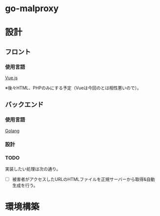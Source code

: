 # go-malproxy
# 設計
## フロント
### 使用言語
[Vue.js](https://jp.vuejs.org/index.html)

※後々HTML、PHPのみにする予定（Vueは今回のとは相性悪いので）。
## バックエンド
### 使用言語
[Golang](https://go.dev/)

### 設計

### TODO
実装したい処理は次の通り。
- [ ] 被害者がアクセスしたURLのHTMLファイルを正規サーバーから取得&自動生成を行う。

# 環境構築

